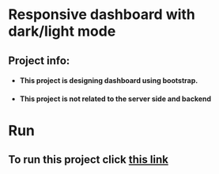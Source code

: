 # Responsive dashboard with dark/light mode
## Project info:
- #### This project is designing dashboard using bootstrap.
- #### This project is not related to the server side and backend

# Run
## To run this project click [this link](https://saeid-gholami.github.io/Dashboard/)
